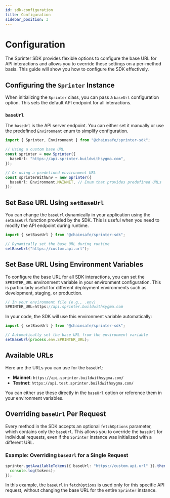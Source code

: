 ```yaml
---
id: sdk-configuration
title: Configuration
sidebar_position: 3
---
```


# Configuration

The Sprinter SDK provides flexible options to configure the base URL for API interactions and allows you to override these settings on a per-method basis. This guide will show you how to configure the SDK effectively.

## Configuring the `Sprinter` Instance

When initializing the `Sprinter` class, you can pass a `baseUrl` configuration option. This sets the default API endpoint for all interactions.

### `baseUrl`

The `baseUrl` is the API server endpoint. You can either set it manually or use the predefined `Environment` enum to simplify configuration.

```typescript
import { Sprinter, Environment } from "@chainsafe/sprinter-sdk";

// Using a custom base URL
const sprinter = new Sprinter({
  baseUrl: "https://api.sprinter.buildwithsygma.com",
});

// Or using a predefined environment URL
const sprinterWithEnv = new Sprinter({
  baseUrl: Environment.MAINNET, // Enum that provides predefined URLs
});
```

## Set Base URL Using `setBaseUrl`

You can change the `baseUrl` dynamically in your application using the `setBaseUrl` function provided by the SDK. This is useful when you need to modify the API endpoint during runtime.

```typescript
import { setBaseUrl } from "@chainsafe/sprinter-sdk";

// Dynamically set the base URL during runtime
setBaseUrl("https://custom.api.url");
```

## Set Base URL Using Environment Variables

To configure the base URL for all SDK interactions, you can set the `SPRINTER_URL` environment variable in your environment configuration. This is particularly useful for different deployment environments such as development, staging, or production.

```typescript
// In your environment file (e.g., .env)
SPRINTER_URL=https://api.sprinter.buildwithsygma.com
```

In your code, the SDK will use this environment variable automatically:

```typescript
import { setBaseUrl } from "@chainsafe/sprinter-sdk";

// Automatically set the base URL from the environment variable
setBaseUrl(process.env.SPRINTER_URL);
```

## Available URLs

Here are the URLs you can use for the `baseUrl`:

- **Mainnet**: `https://api.sprinter.buildwithsygma.com/`
- **Testnet**: `https://api.test.sprinter.buildwithsygma.com/`

You can either use these directly in the `baseUrl` option or reference them in your environment variables.

## Overriding `baseUrl` Per Request

Every method in the SDK accepts an optional `fetchOptions` parameter, which contains only the `baseUrl`. This allows you to override the `baseUrl` for individual requests, even if the `Sprinter` instance was initialized with a different URL.

### Example: Overriding `baseUrl` for a Single Request

```typescript
sprinter.getAvailableTokens({ baseUrl: "https://custom.api.url" }).then((tokens) => {
  console.log(tokens);
});
```

In this example, the `baseUrl` in `fetchOptions` is used only for this specific API request, without changing the base URL for the entire `Sprinter` instance.
